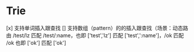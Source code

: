 # Trie

[x] 支持单词插入跟查找
[] 支持数组（pattern）的的插入跟查找（场景：动态路由 /test/lz 匹配 /test/:name，也即 ['test','lz'] 匹配 ['test',':name']，/ok 匹配 /ok 也即 ['ok'] 匹配 ['ok']